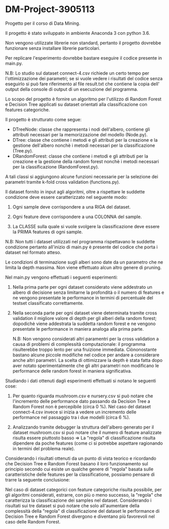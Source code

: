 # DM-Project-3905113
Progetto per il corso di Data Mining.

Il progetto è stato sviluppato in ambiente
Anaconda 3 con python 3.6.

Non vengono utilizzate librerie non standard,
pertanto il progetto dovrebbe funzionare senza
installare librerie particolari.

Per replicare l'esperimento dovrebbe bastare
eseguire il codice presente in main.py.

N.B: Lo studio sul dataset connect-4.csv richiede
     un certo tempo per l'ottimizzazione dei
     parametri; se si vuole vedere i risultati
     del codice senza eseguirlo si può fare riferimento
     al file result.txt che contiene la copia dell'
     output della console di output di un esecuzione
     del programma.
     
Lo scopo del progetto è fornire un algoritmo per l'utilizzo
di Random Forest e Decision Tree applicati su dataset
orientati alla classificazione con features categoriche.

Il progetto è strutturato come segue:

- DTreeNode: classe che rappresenta i nodi dell'albero, contiene gli attributi necessari per la memorizzazione del modello (Node.py).
- DTree: classe che contiene i metodi e gli attributi per la creazione e la gestione dell'albero nonchè i metodi necessari per la
         classificazione (Tree.py).
- DRandomForest: classe che contiene i metodi e gli attributi per la creazione e la gestione della random forest nonchè i metodi
                 necessari per la classificazione (RandomForest.py).

A tali classi si aggiungono alcune funzioni necessarie per la selezione dei parametri tramite k-fold cross validation (functions.py).


Il dataset fornito in input agli algoritmi, oltre a rispettare
le suddette condizione deve essere caratterizzato nel seguente
modo:
  
  1) Ogni sample deve corrispondere a una RIGA del dataset.
  
  2) Ogni feature deve corrispondere a una COLONNA del sample.
  
  3) La CLASSE sulla quale si vuole svolgere la classificazione
     deve essere la PRIMA features di ogni sample.
    
  N.B: Non tutti i dataset utilizzati nel programma rispettavano
       le suddette condizione pertanto all'inizio di main.py è
       presente del codice che porta i dataset nel formato atteso.
       
Le condizioni di terminazione sugli alberi sono date da un parametro
che ne limita la depth massima. Non viene effettuato alcun altro genere
di pruning.

Nel main.py vengono effettuati i seguenti esperimenti:

  1) Nella prima parte per ogni dataset considerato viene
     addestrato un albero di decisione senza limitarne la
     profondità o il numero di features e ne vengono
     presentate le performance in termini di percentuale
     del testset classificato correttamente.
     
  2) Nella seconda parte per ogni dataset viene determinata
     tramite cross validation il migliore valore di depth per
     gli alberi della random forest; dopodichè viene addestrata
     la suddetta random forest e ne vengono presentate le performance
     in maniera analoga alla prima parte.
     
     N.B: Non vengono considerati altri paramentri per la cross validation
          a causa di problemi di complessità computazionale: il programma
          risulterebbe troppo lento per una fruizione immediata. Ciònonostante
          bastano alcune piccole modifiche nel codice per andare a considerare
          anche altri parametri.
          La scelta di ottimizzare la depth è stata fatta dopo aver notato
          sperimentalmente che gli altri parametri non modificano le performance
          delle random forest in maniera significativa.
          
Studiando i dati ottenuti dagli esperimenti effettuati si notano le seguenti cose:

  1) Per quanto riguarda mushroom.csv e nursery.csv si può notare che l'incremento delle performance dato passando da Decision 
     Tree a Random Forest non è percepibile (circa 0 %).
     Nel caso del dataset connect-4.csv invece si inizia a vedere un incremento delle performance nel passaggio tra i due modelli
     (circa 6 %).
     
  2) Analizzando tramite debugger la struttura dell'albero generato per il dataset
     mushroom.csv si può notare che il numero di feature analizzate risulta essere
     piuttosto basso => La "regola" di classificazione risulta dipendere da poche
     features (come ci si potrebbe aspettare ragionando in termini del problema reale).
       
Considerando i risultati ottenuti da un punto di vista teorico e ricordando che Decision
Tree e Random Forest basano il loro funzionamento sul principio secondo cui esiste un qualche
genere di "regola" basata sulle caratteristiche delle features per la classificatione, possiamo
pensare di trarre la seguente conclusione:

Nel caso di dataset categorici con feature categoriche risulta possibile, per gli algoritmi considerati,
estrarre, con più o meno successo, la "regola" che caratterizza la classificazione dei samples nel
dataset.
Considerando i risultati sui tre dataset si può notare che solo all'aumentare della complessità della "regola"
di classificazione del dataset le performance di Decision Tree e Random Forest divergono e diventano
più favorevoli nel caso delle Random Forest.





       
       
       
